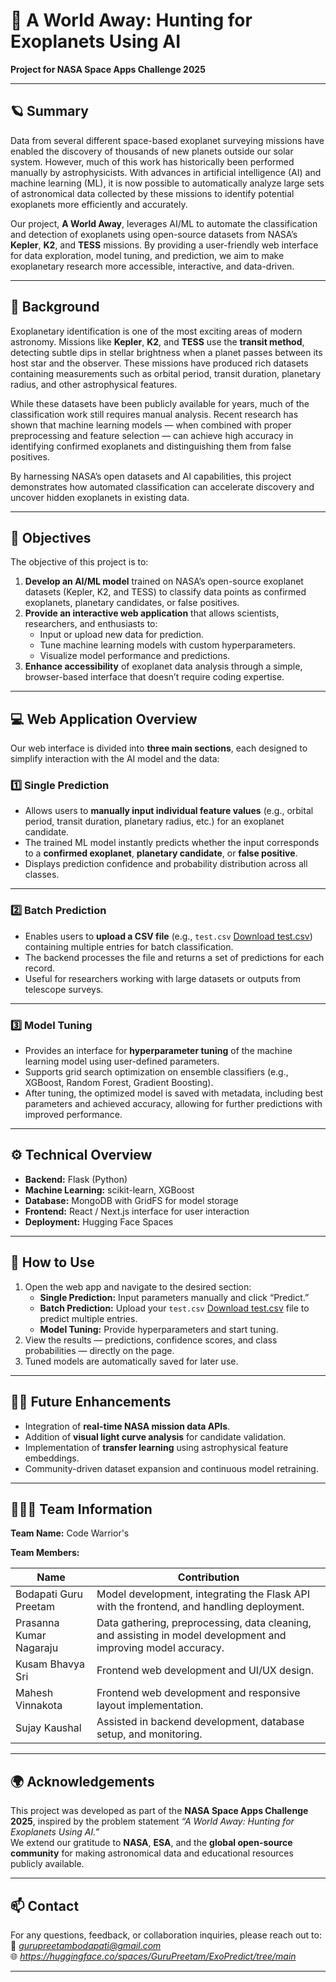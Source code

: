 # 🌌 A World Away: Hunting for Exoplanets Using AI

**Project for NASA Space Apps Challenge 2025**

---

## 🪐 Summary

Data from several different space-based exoplanet surveying missions have enabled the discovery of thousands of new planets outside our solar system. However, much of this work has historically been performed manually by astrophysicists. With advances in artificial intelligence (AI) and machine learning (ML), it is now possible to automatically analyze large sets of astronomical data collected by these missions to identify potential exoplanets more efficiently and accurately.  

Our project, **A World Away**, leverages AI/ML to automate the classification and detection of exoplanets using open-source datasets from NASA’s **Kepler**, **K2**, and **TESS** missions. By providing a user-friendly web interface for data exploration, model tuning, and prediction, we aim to make exoplanetary research more accessible, interactive, and data-driven.

---

## 🌠 Background

Exoplanetary identification is one of the most exciting areas of modern astronomy. Missions like **Kepler**, **K2**, and **TESS** use the **transit method**, detecting subtle dips in stellar brightness when a planet passes between its host star and the observer. These missions have produced rich datasets containing measurements such as orbital period, transit duration, planetary radius, and other astrophysical features.  

While these datasets have been publicly available for years, much of the classification work still requires manual analysis. Recent research has shown that machine learning models — when combined with proper preprocessing and feature selection — can achieve high accuracy in identifying confirmed exoplanets and distinguishing them from false positives.  

By harnessing NASA’s open datasets and AI capabilities, this project demonstrates how automated classification can accelerate discovery and uncover hidden exoplanets in existing data.

---

## 🎯 Objectives

The objective of this project is to:

1. **Develop an AI/ML model** trained on NASA’s open-source exoplanet datasets (Kepler, K2, and TESS) to classify data points as confirmed exoplanets, planetary candidates, or false positives.  
2. **Provide an interactive web application** that allows scientists, researchers, and enthusiasts to:
   - Input or upload new data for prediction.  
   - Tune machine learning models with custom hyperparameters.  
   - Visualize model performance and predictions.  
3. **Enhance accessibility** of exoplanet data analysis through a simple, browser-based interface that doesn’t require coding expertise.

---

## 💻 Web Application Overview

Our web interface is divided into **three main sections**, each designed to simplify interaction with the AI model and the data:

### 1️⃣ Single Prediction
- Allows users to **manually input individual feature values** (e.g., orbital period, transit duration, planetary radius, etc.) for an exoplanet candidate.  
- The trained ML model instantly predicts whether the input corresponds to a **confirmed exoplanet**, **planetary candidate**, or **false positive**.  
- Displays prediction confidence and probability distribution across all classes.

---

### 2️⃣ Batch Prediction
- Enables users to **upload a CSV file** (e.g., `test.csv` [Download test.csv](https://github.com/gurupreetam9/ExoPredict/raw/main/test.csv)) containing multiple entries for batch classification.  
- The backend processes the file and returns a set of predictions for each record.  
- Useful for researchers working with large datasets or outputs from telescope surveys.

---

### 3️⃣ Model Tuning
- Provides an interface for **hyperparameter tuning** of the machine learning model using user-defined parameters.  
- Supports grid search optimization on ensemble classifiers (e.g., XGBoost, Random Forest, Gradient Boosting).  
- After tuning, the optimized model is saved with metadata, including best parameters and achieved accuracy, allowing for further predictions with improved performance.

---

## ⚙️ Technical Overview

- **Backend:** Flask (Python)  
- **Machine Learning:** scikit-learn, XGBoost  
- **Database:** MongoDB with GridFS for model storage  
- **Frontend:** React / Next.js interface for user interaction  
- **Deployment:** Hugging Face Spaces  

---

## 🚀 How to Use

1. Open the web app and navigate to the desired section:
   - **Single Prediction:** Input parameters manually and click “Predict.”  
   - **Batch Prediction:** Upload your `test.csv` [Download test.csv](https://github.com/gurupreetam9/ExoPredict/raw/main/test.csv) file to predict multiple entries.  
   - **Model Tuning:** Provide hyperparameters and start tuning.  
2. View the results — predictions, confidence scores, and class probabilities — directly on the page.  
3. Tuned models are automatically saved for later use.

---

## 👩‍🚀 Future Enhancements

- Integration of **real-time NASA mission data APIs**.  
- Addition of **visual light curve analysis** for candidate validation.  
- Implementation of **transfer learning** using astrophysical feature embeddings.  
- Community-driven dataset expansion and continuous model retraining.

---

## 🧑‍🤝‍🧑 Team Information

**Team Name:** Code Warrior's

**Team Members:**  

| Name | Contribution  |
|------|------|
| Bodapati Guru Preetam | Model development, integrating the Flask API with the frontend, and handling deployment.
| Prasanna Kumar Nagaraju | Data gathering, preprocessing, data cleaning, and assisting in model development and improving model accuracy.
| Kusam Bhavya Sri | Frontend web development and UI/UX design. 
| Mahesh Vinnakota | Frontend web development and responsive layout implementation.
| Sujay Kaushal | Assisted in backend development, database setup, and monitoring.

---

## 🌍 Acknowledgements

This project was developed as part of the **NASA Space Apps Challenge 2025**, inspired by the problem statement *“A World Away: Hunting for Exoplanets Using AI.”*  
We extend our gratitude to **NASA**, **ESA**, and the **global open-source community** for making astronomical data and educational resources publicly available.

---

## 📫 Contact

For any questions, feedback, or collaboration inquiries, please reach out to:  
📧 *gurupreetambodapati@gmail.com*  
🌐 *https://huggingface.co/spaces/GuruPreetam/ExoPredict/tree/main*  

---
